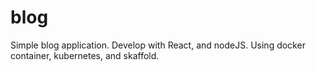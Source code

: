 # blog
Simple blog application. Develop with React, and nodeJS. Using docker container, kubernetes, and skaffold.
